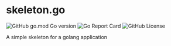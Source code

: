 # skeleton.go

![GitHub go.mod Go version](https://img.shields.io/github/go-mod/go-version/suft/skeleton.go)
![Go Report Card](https://goreportcard.com/badge/github.com/suft/skeleton.go)
![GitHub License](https://img.shields.io/github/license/suft/skeleton.go)

A simple skeleton for a golang application
